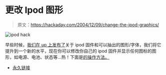 # 更改 Ipod 图形

> 原文：<https://hackaday.com/2004/12/09/change-the-ipod-graphics/>

![ipod hack](img/9ebe0797b947a8b9a57b48a2b7e78634.png)

早些时候，[我们在 up 上发布了](http://www.hackaday.com/entry/1234000720022716/)关于 ipod 固件和可以抽出的图形/字体，我们将它提升到一个新的水平，现在你可以修改你自己的 ipod 固件并显示任何图标的图形，如电源、电池、状态等…热！下面是[的操作方法。](http://www.engadget.com/entry/1234000610023097/)

*   [永久链接](http://www.engadget.com/entry/1234000610023097/)